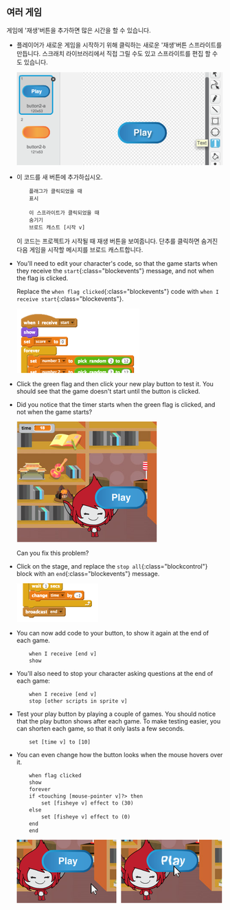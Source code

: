 ## 여러 게임

게임에 '재생'버튼을 추가하면 많은 시간을 할 수 있습니다.

+ 플레이어가 새로운 게임을 시작하기 위해 클릭하는 새로운 '재생'버튼 스프라이트를 만듭니다. 스크래치 라이브러리에서 직접 그릴 수도 있고 스프라이트를 편집 할 수도 있습니다.
    
    ![screenshot](images/brain-play.png)

+ 이 코드를 새 버튼에 추가하십시오.
    
    ```blocks
        플래그가 클릭되었을 때
        표시
    
        이 스프라이트가 클릭되었을 때
        숨기기
        브로드 캐스트 [시작 v]
    ```
    
    이 코드는 프로젝트가 시작될 때 재생 버튼을 보여줍니다. 단추를 클릭하면 숨겨진 다음 게임을 시작할 메시지를 브로드 캐스트합니다.

+ You'll need to edit your character's code, so that the game starts when they receive the `start`{:class="blockevents"} message, and not when the flag is clicked.
    
    Replace the `when flag clicked`{:class="blockevents"} code with `when I receive start`{:class="blockevents"}.
    
    ![screenshot](images/brain-start.png)

+ Click the green flag and then click your new play button to test it. You should see that the game doesn't start until the button is clicked.

+ Did you notice that the timer starts when the green flag is clicked, and not when the game starts?
    
    ![screenshot](images/brain-timer-bug.png)
    
    Can you fix this problem?

+ Click on the stage, and replace the `stop all`{:class="blockcontrol"} block with an `end`{:class="blockevents"} message.
    
    ![screenshot](images/brain-end.png)

+ You can now add code to your button, to show it again at the end of each game.
    
    ```blocks
        when I receive [end v]
        show
    ```

+ You'll also need to stop your character asking questions at the end of each game:
    
    ```blocks
        when I receive [end v]
        stop [other scripts in sprite v]
    ```

+ Test your play button by playing a couple of games. You should notice that the play button shows after each game. To make testing easier, you can shorten each game, so that it only lasts a few seconds.
    
    ```blocks
        set [time v] to [10]
    ```

+ You can even change how the button looks when the mouse hovers over it.
    
    ```blocks
        when flag clicked
        show
        forever
        if <touching [mouse-pointer v]?> then
            set [fisheye v] effect to (30)
        else
            set [fisheye v] effect to (0)
        end
        end
    ```
    
    ![screenshot](images/brain-fisheye.png)